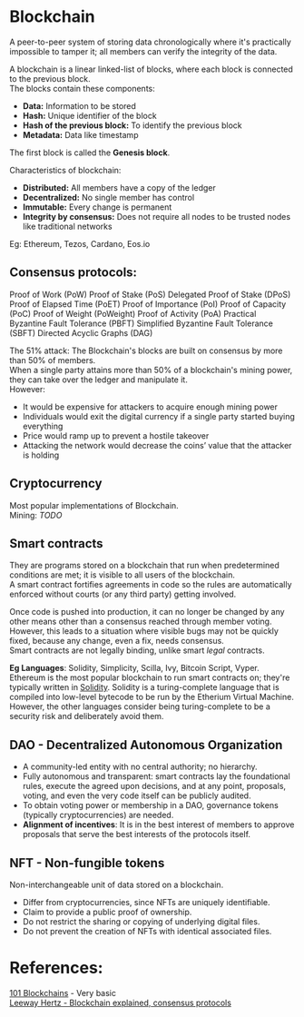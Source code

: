# Blockchain
A peer-to-peer system of storing data chronologically where it's practically impossible to tamper it; all members can verify the integrity of the data.  


A blockchain is a linear linked-list of blocks, where each block is connected to the previous block.  
The blocks contain these components:  
- **Data:** Information to be stored
- **Hash:** Unique identifier of the block
- **Hash of the previous block:** To identify the previous block
- **Metadata:** Data like timestamp

The first block is called the **Genesis block**.

Characteristics of blockchain:  
- **Distributed:** All members have a copy of the ledger
- **Decentralized:** No single member has control
- **Immutable:** Every change is permanent
- **Integrity by consensus:** Does not require all nodes to be trusted nodes like traditional networks  

Eg: Ethereum, Tezos, Cardano, Eos.io

## Consensus protocols:  
Proof of Work (PoW)
Proof of Stake (PoS) 
Delegated Proof of Stake (DPoS)
Proof of Elapsed Time (PoET)
Proof of Importance (PoI)
Proof of Capacity (PoC)
Proof of Weight (PoWeight)
Proof of Activity (PoA)
Practical Byzantine Fault Tolerance (PBFT)
Simplified Byzantine Fault Tolerance (SBFT)
Directed Acyclic Graphs (DAG)

The 51% attack: The Blockchain's blocks are built on consensus by more than 50% of members.  
When a single party attains more than 50% of a blockchain's mining power, they can take over the ledger and manipulate it.  
However:
- It would be expensive for attackers to acquire enough mining power
- Individuals would exit the digital currency if a single party started buying everything
- Price would ramp up to prevent a hostile takeover
- Attacking the network would decrease the coins’ value that the attacker is holding

## Cryptocurrency
Most popular implementations of Blockchain.  
Mining: _TODO_

## Smart contracts
They are programs stored on a blockchain that run when predetermined conditions are met; it is visible to all users of the blockchain.  
A smart contract fortifies agreements in code so the rules are automatically enforced without courts (or any third party) getting involved.  

Once code is pushed into production, it can no longer be changed by any other means other than a consensus reached through member voting.  
However, this leads to a situation where visible bugs may not be quickly fixed, because any change, even a fix, needs consensus.  
Smart contracts are not legally binding, unlike smart _legal_ contracts. 

**Eg Languages**: Solidity, Simplicity, Scilla, Ivy, Bitcoin Script, Vyper.  
Ethereum is the most popular blockchain to run smart contracts on; they're typically written in [Solidity](https://en.wikipedia.org/wiki/Solidity). Solidity is a turing-complete language that is compiled into low-level bytecode to be run by the Etherium Virtual Machine.  
However, the other languages consider being turing-complete to be a security risk and deliberately avoid them.  

## DAO - Decentralized Autonomous Organization
- A community-led entity with no central authority; no hierarchy.  
- Fully autonomous and transparent: smart contracts lay the foundational rules, execute the agreed upon decisions, and at any point, proposals, voting, and even the very code itself can be publicly audited.  
- To obtain voting power or membership in a DAO, governance tokens (typically cryptocurrencies) are needed.  
- **Alignment of incentives**: It is in the best interest of members to approve proposals that serve the best interests of the protocols itself.  

## NFT - Non-fungible tokens
Non-interchangeable unit of data stored on a blockchain.  
- Differ from cryptocurrencies, since NFTs are uniquely identifiable.  
- Claim to provide a public proof of ownership.
- Do not restrict the sharing or copying of underlying digital files.
- Do not prevent the creation of NFTs with identical associated files.



# References:  
[101 Blockchains](https://101blockchains.com/blockchain-explained/) - Very basic  
[Leeway Hertz - Blockchain explained, consensus protocols](https://www.leewayhertz.com/blockchain-technology-explained/)